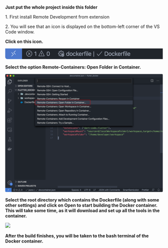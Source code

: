 <strong>Just put the whole project inside this folder</strong>

<p>1. First install Remote Development from extension</p>

<p>2. You will see that an icon is displayed on the bottom-left corner of the VS Code window.</p>

<strong>Click on this icon.<strong>

<img src = ".\assets\images\docker_1.jpg">

<p>Select the option Remote-Containers: Open Folder in Container.</p>

<img src = ".\assets\images\docker_2.jpg">

<p>Select the root directory which contains the Dockerfile (along with some other settings) and click on Open to start building the Docker container. This will take some time, as it will download and set up all the tools in the container.</p>

<img src = ".\assets\images\docker_3.jpg">

<p>After the build finishes, you will be taken to the bash terminal of the Docker container.</p>


